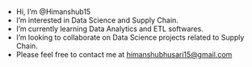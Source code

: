 - Hi, I’m @Himanshub15
- I’m interested in Data Science and Supply Chain.
- I’m currently learning Data Analytics and ETL softwares.
- I’m looking to collaborate on Data Science projects related to Supply Chain.
- Please feel free to contact me at himanshubhusari15@gmail.com

<!---
Himanshub15/Himanshub15 is a ✨ special ✨ repository because its `README.md` (this file) appears on your GitHub profile.
You can click the Preview link to take a look at your changes.
--->

